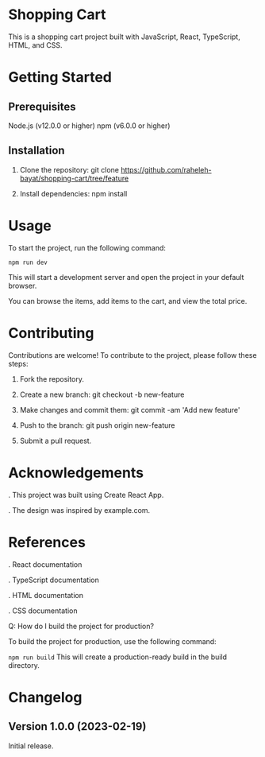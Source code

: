 # Shopping Cart
This is a shopping cart project built with JavaScript, React, TypeScript, HTML, and CSS.

# Getting Started

## Prerequisites

Node.js (v12.0.0 or higher)
npm (v6.0.0 or higher)

## Installation

1. Clone the repository: git clone https://github.com/raheleh-bayat/shopping-cart/tree/feature

2. Install dependencies: npm install

# Usage
To start the project, run the following command:

``
 npm run dev
``

This will start a development server and open the project in your default browser.

You can browse the items, add items to the cart, and view the total price.

# Contributing
Contributions are welcome! To contribute to the project, please follow these steps:

1. Fork the repository.

2. Create a new branch: git checkout -b new-feature

3. Make changes and commit them: git commit -am 'Add new feature'

4. Push to the branch: git push origin new-feature

5. Submit a pull request.

# Acknowledgements

. This project was built using Create React App.

. The design was inspired by example.com.

# References

. React documentation

. TypeScript documentation

. HTML documentation

. CSS documentation


Q: How do I build the project for production?

 To build the project for production, use the following command:

``
 npm run build
``
 This will create a production-ready build in the build directory.

# Changelog

## Version 1.0.0 (2023-02-19)
Initial release.
